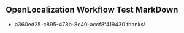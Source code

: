 ## OpenLocalization Workflow Test MarkDown
* a360ed25-c895-478b-8c40-accf8f419430 thanks!

<!--HONumber=Dec16_HO1-->


